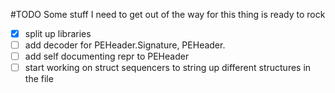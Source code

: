 #TODO
Some stuff I need to get out of the way for this thing is ready to rock
- [x] split up libraries
- [ ] add decoder for PEHeader.Signature, PEHeader.
- [ ] add self documenting repr to PEHeader
- [ ] start working on struct sequencers to string up different structures in the file
